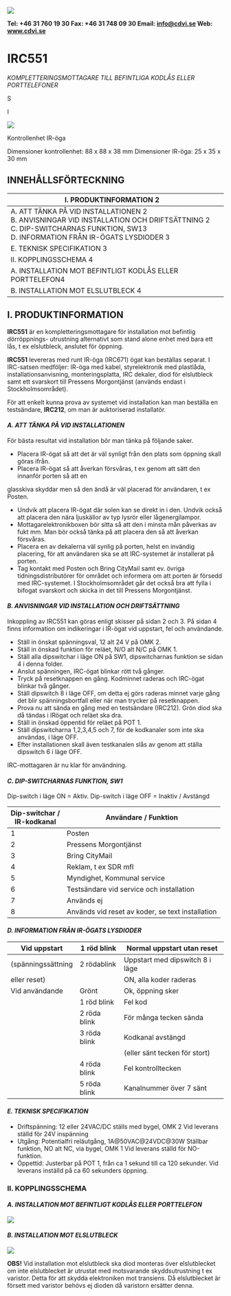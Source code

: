 ![](_page_0_Picture_2.jpeg)

**Tel: +46 31 760 19 30 Fax: +46 31 748 09 30 Email: info@cdvi.se Web: www.cdvi.se**

# **IRC551**

*KOMPLETTERINGSMOTTAGARE TILL BEFINTLIGA KODLÅS ELLER PORTTELEFONER*

 S

I

![](_page_0_Picture_7.jpeg)

Kontrollenhet IR-öga

Dimensioner kontrollenhet: 88 x 88 x 38 mm Dimensioner IR-öga: 25 x 35 x 30 mm

## INNEHÅLLSFÖRTECKNING

| I. PRODUKTINFORMATION 2                                                                                                                                                      |  |
|------------------------------------------------------------------------------------------------------------------------------------------------------------------------------|--|
| A. ATT TÄNKA PÅ VID INSTALLATIONEN 2<br>B. ANVISNINGAR VID INSTALLATION OCH DRIFTSÄTTNING 2<br>C. DIP-SWITCHARNAS FUNKTION, SW13<br>D. INFORMATION FRÅN IR-ÖGATS LYSDIODER 3 |  |
| E. TEKNISK SPECIFIKATION  3                                                                                                                                                  |  |
| II. KOPPLINGSSCHEMA 4                                                                                                                                                        |  |
| A. INSTALLATION MOT BEFINTLIGT KODLÅS ELLER PORTTELEFON4                                                                                                                     |  |
| B. INSTALLATION MOT ELSLUTBLECK 4                                                                                                                                            |  |

## I. PRODUKTINFORMATION

**IRC551** är en kompletteringsmottagare för installation mot befintlig dörröppnings- utrustning alternativt som stand alone enhet med bara ett lås, t ex elslutbleck, anslutet för öppning.

**IRC551** levereras med runt IR-öga (IRC671) ögat kan beställas separat. I IRC-satsen medföljer: IR-öga med kabel, styrelektronik med plastlåda, installationsanvisning, monteringsplatta, IRC dekaler, diod för elslutbleck samt ett svarskort till Pressens Morgontjänst (används endast i Stockholmsområdet).

För att enkelt kunna prova av systemet vid installation kan man beställa en testsändare, **IRC212**, om man är auktoriserad installatör.

#### *A. ATT TÄNKA PÅ VID INSTALLATIONEN*

För bästa resultat vid installation bör man tänka på följande saker.

- Placera IR-ögat så att det är väl synligt från den plats som öppning skall göras ifrån.
- Placera IR-ögat så att åverkan försvåras, t ex genom att sätt den innanför porten så att en

glasskiva skyddar men så den ändå är väl placerad för användaren, t ex Posten.

- Undvik att placera IR-ögat där solen kan se direkt in i den. Undvik också att placera den nära ljuskällor av typ lysrör eller lågenergilampor.
- Mottagarelektronikboxen bör sitta så att den i minsta mån påverkas av fukt mm. Man bör också tänka på att placera den så att åverkan försvåras.
- Placera en av dekalerna väl synlig på porten, helst en invändig placering, för att användaren ska se att IRC-systemet är installerat på porten.
- Tag kontakt med Posten och Bring CityMail samt ev. övriga tidningsdistributörer för området och informera om att porten är försedd med IRC-systemet. I Stockholmsområdet går det också bra att fylla i bifogat svarskort och skicka in det till Pressens Morgontjänst.

#### *B. ANVISNINGAR VID INSTALLATION OCH DRIFTSÄTTNING*

Inkoppling av IRC551 kan göras enligt skisser på sidan 2 och 3. På sidan 4 finns information om indikeringar i IR-ögat vid uppstart, fel och användande.

- Ställ in önskat spänningsval, 12 alt 24 V på OMK 2.
- Ställ in önskad funktion för reläet, N/O alt N/C på OMK 1.
- Ställ alla dipswitchar i läge ON på SW1, dipswitcharnas funktion se sidan 4 i denna folder.
- Anslut spänningen, IRC-ögat blinkar rött två gånger.
- Tryck på resetknappen en gång. Kodminnet raderas och IRC-ögat blinkar två gånger.
- Ställ dipswitch 8 i läge OFF, om detta ej görs raderas minnet varje gång det blir spänningsbortfall eller när man trycker på resetknappen.
- Prova nu att sända en gång med en testsändare (IRC212). Grön diod ska då tändas i IRögat och reläet ska dra.
- Ställ in önskad öppentid för reläet på POT 1.
- Ställ dipswitcharna 1,2,3,4,5 och 7, för de kodkanaler som inte ska användas, i läge OFF.
- Efter installationen skall även testkanalen slås av genom att ställa dipswitch 6 i läge OFF.

IRC-mottagaren är nu klar för användning.

#### *C. DIP-SWITCHARNAS FUNKTION, SW1*

Dip-switch i läge ON = Aktiv. Dip-switch i läge OFF = Inaktiv / Avstängd

| Dip-switchar /<br>IR-kodkanal | Användare / Funktion                             |
|-------------------------------|--------------------------------------------------|
| 1                             | Posten                                           |
| 2                             | Pressens Morgontjänst                            |
| 3                             | Bring CityMail                                   |
| 4                             | Reklam, t ex SDR mfl                             |
| 5                             | Myndighet, Kommunal service                      |
| 6                             | Testsändare vid service och installation         |
| 7                             | Används ej                                       |
| 8                             | Används vid reset av koder, se text installation |

#### *D. INFORMATION FRÅN IR-ÖGATS LYSDIODER*

| Vid uppstart       | 1 röd blink  | Normal uppstart utan reset      |
|--------------------|--------------|---------------------------------|
| (spänningssättning | 2 rödablink  | Uppstart med dipswitch 8 i läge |
| eller reset)       |              | ON, alla koder raderas          |
| Vid användande     | Grönt        | Ok, öppning sker                |
|                    | 1 röd blink  | Fel kod                         |
|                    | 2 röda blink | För många tecken sända          |
|                    | 3 röda blink | Kodkanal avstängd               |
|                    |              | (eller sänt tecken för stort)   |
|                    | 4 röda blink | Fel kontrolltecken              |
|                    | 5 röda blink | Kanalnummer över 7 sänt         |

#### *E. TEKNISK SPECIFIKATION*

- Driftspänning: 12 eller 24VAC/DC ställs med bygel, OMK 2 Vid leverans ställd för 24V inspänning
- Utgång: Potentialfri reläutgång, 1A@50VAC@24VDC@30W Ställbar funktion, NO alt NC, via bygel, OMK 1 Vid leverans ställd för NO-funktion.
- Öppettid: Justerbar på POT 1, från ca 1 sekund till ca 120 sekunder. Vid leverans inställd på ca 60 sekunders öppning.

### II. KOPPLINGSSCHEMA

#### *A. INSTALLATION MOT BEFINTLIGT KODLÅS ELLER PORTTELEFON*

![](_page_3_Figure_4.jpeg)

#### *B. INSTALLATION MOT ELSLUTBLECK*

![](_page_3_Figure_6.jpeg)

**OBS!** Vid installation mot elslutbleck ska diod monteras över elslutblecket om inte elslutblecket är utrustat med motsvarande skyddsutrustning t ex varistor. Detta för att skydda elektroniken mot transiens. Då elslutblecket är försett med varistor behövs ej dioden då varistorn ersätter denna.